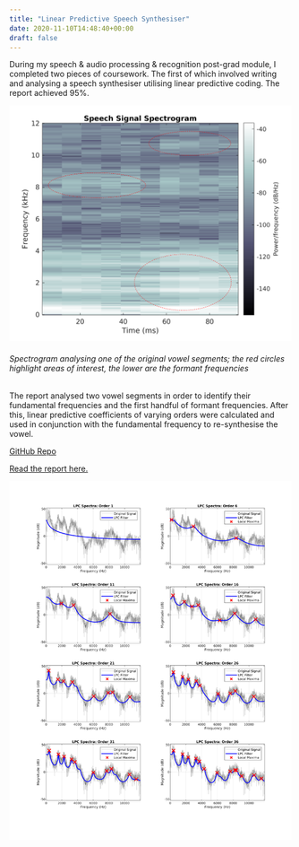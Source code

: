 ```yaml
---
title: "Linear Predictive Speech Synthesiser"
date: 2020-11-10T14:48:40+00:00
draft: false
---
```


During my speech & audio processing & recognition post-grad module, I completed two pieces of coursework. The first of which involved writing and analysing a speech synthesiser utilising linear predictive coding. The report achieved 95%.

![spectrogram](hood_m_gram.png)
###### Spectrogram analysing one of the original vowel segments; the red circles highlight areas of interest, the lower are the formant frequencies

The report analysed two vowel segments in order to identify their fundamental frequencies and the first handful of formant frequencies. After this, linear predictive coefficients of varying orders were calculated and used in conjunction with the fundamental frequency to re-synthesise the vowel.

[GitHub Repo](https://github.com/Sarsoo/linear-predictive-speech-synth)

[Read the report here.](final-report.pdf)

![lpc](hood_m_lpc_tile.png)